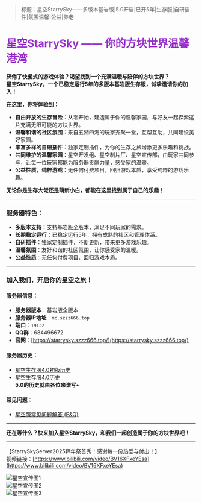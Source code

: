 > 标题：星空StarrySky——多版本基岩版|5.0开启|已开5年|生存服|自研插件|氛围温馨|公益|养老

# <span style="color: #9932cc;">星空StarrySky —— 你的方块世界温馨港湾</span>

**厌倦了快餐式的游戏体验？渴望找到一个充满温暖与陪伴的方块世界？**  
**星空StarrySky，一个已稳定运行5年的多版本基岩版生存服，诚挚邀请你的加入！**

**在这里，你将体验到：**
- **自由开放的生存冒险**：从零开始，建造属于你的温馨家园，与好友一起探索这片充满无限可能的方块世界。
- **温馨和谐的社区氛围**：来自五湖四海的玩家齐聚一堂，互帮互助，共同建设美好家园。
- **丰富多样的自研插件**：独家定制插件，为你的生存之旅增添更多乐趣和挑战。
- **共同维护的温馨家园**：星空开发组、星空制片厂、星空宣传部，由玩家共同参与，让每一位玩家都能为服务器贡献力量，感受家的温暖。
- **公益性质，纯粹游戏**：无任何付费项目，回归游戏本质，享受纯粹的游戏乐趣。

**无论你是生存大佬还是萌新小白，都能在这里找到属于自己的乐趣！**

---

### 服务器特色：
- **多版本支持**：支持基岩版全版本，满足不同玩家的需求。
- **长期稳定运行**：已稳定运行5年，拥有成熟的社区和管理体系。
- **自研插件**：独家定制插件，不断更新，带来更多游戏乐趣。
- **温馨氛围**：友好和谐的社区氛围，让你感受家的温暖。
- **公益性质**：无任何付费项目，回归游戏本质。

---

### 加入我们，开启你的星空之旅！

#### 服务器信息：
- **服务器版本**：基岩版全版本  
- **服务器IP地址**：`mc.szzz666.top`  
- **端口**：`19132`  
- **QQ群**：684496672  
- **官网**：[https://starrysky.szzz666.top/](https://starrysky.szzz666.top/)

#### 服务器历史：
- [星空生存服4.0初版历史](https://blogs.szzz666.top/post/xing-kong-sheng-cun-fu-4.0-chu-ban-li-shi.html)  
- [星空生存服4.0历史](https://blogs.szzz666.top/post/xing-kong-sheng-cun-fu-4.0-li-shi.html)  
**5.0的历史就由各位来谱写~**

#### 常见问题：
- [星空服常见问题解答 (F&Q)](https://blogs.szzz666.top/post/xing-kong-fu-chang-jian-wen-ti-jie-da-%20%28F%26Q%29.html)

---

**还在等什么？快来加入星空StarrySky，和我们一起创造属于你的方块世界吧！**

---

【StarrySkyServer2025拜年祭首秀！感谢每一份热爱与付出！】  
视频链接：[https://www.bilibili.com/video/BV16XFxeYEsa](https://www.bilibili.com/video/BV16XFxeYEsa)

<!-- 注：原帖中的图片需替换为实际图片链接 -->
![星空宣传图1](图片URL)  
![星空宣传图2](图片URL)  
![星空宣传图3](图片URL)